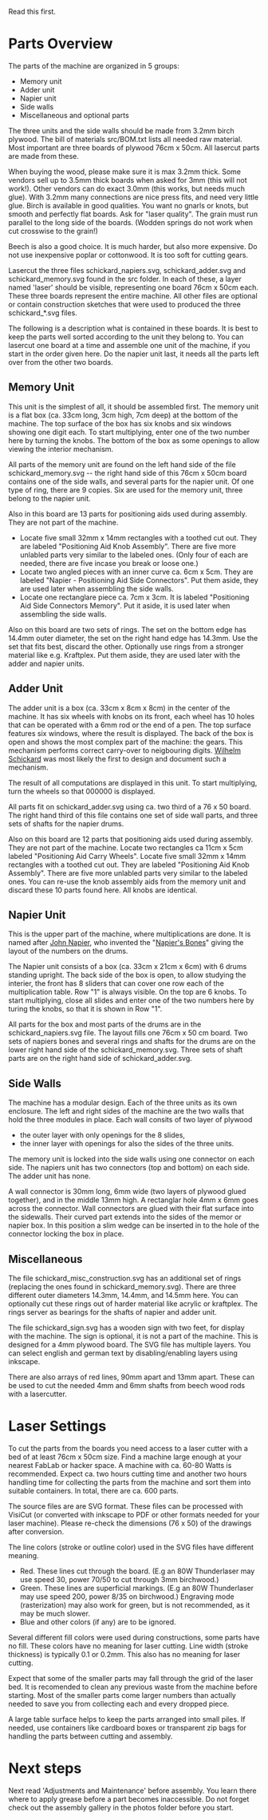Read this first.

Parts Overview
==============

The parts of the machine are organized in 5 groups:

* Memory unit
* Adder unit
* Napier unit
* Side walls
* Miscellaneous and optional parts

The three units and the side walls should be made from 3.2mm birch plywood.
The bill of materials src/BOM.txt lists all needed raw material.
Most important are three boards of plywood 76cm x 50cm. All lasercut parts are made from these.

When buying the wood, please make sure it is max 3.2mm thick. Some vendors sell up to 3.5mm thick boards when asked for 3mm (this will not work!). Other vendors can do exact 3.0mm (this works, but needs much glue). With 3.2mm many 
connections are nice press fits, and need very little glue.
Birch is available in good qualities. You want no gnarls or knots, but smooth and perfectly flat boards. 
Ask for "laser quality". The grain must run parallel to the long side of the boards. (Wodden springs do not work when cut crosswise to the grain!)

Beech is also a good choice. It is much harder, but also more expensive.
Do not use inexpensive poplar or cottonwood. It is too soft for cutting gears.

Lasercut the three files schickard_napiers.svg, schickard_adder.svg and schickard_memory.svg found in the src folder.
In each of these, a layer named 'laser' should be visible, representing one board 76cm x 50cm each. These three boards represent the entire machine. All other files are optional or contain construction sketches that were used to produced the three schickard_*.svg files.

The following is a description what is contained in these boards. It is best to keep the parts well sorted according to the unit they belong to. You can lasercut one board at a time and assemble one unit of the machine, if you start in the order given here. Do the napier unit last, it needs all the parts left over from the other two boards.


Memory Unit
-----------
This unit is the simplest of all, it should be assembled first.
The memory unit is a flat box (ca. 33cm long, 3cm high, 7cm deep) at the bottom of the machine.
The top surface of the box has six knobs and six windows showing one digit each. To start multiplying, enter 
one of the two number here by turning the knobs.
The bottom of the box as some openings to allow viewing the interior mechanism.

All parts of the memory unit are found on the left hand side of the file
schickard_memory.svg -- the right hand side of this 76cm x 50cm board contains one of the
side walls, and several parts for the napier unit. 
Of one type of ring, there are 9 copies. Six are used for the memory unit, three belong to the napier unit.

Also in this board are 13 parts for positioning aids used during assembly. They are not part of the machine.
 
 * Locate five small 32mm x 14mm rectangles with a toothed cut out. They are labeled "Positioning Aid Knob Assembly". There are five more unlabled parts very similar to the labeled ones. (Only four of each are needed, there are five incase you break or loose one.) 
 * Locate two angled pieces with an inner curve ca. 6cm x 5cm. They are labeled "Napier - Positioning Aid Side Connectors". Put them aside, they are used later when assembling the side walls.
 * Locate one rectanglare piece ca. 7cm x 3cm. It is labeled "Positioning Aid Side Connectors Memory". Put it aside, it is used later when assembling the side walls.

Also on this board are two sets of rings. 
The set on the bottom edge has 14.4mm outer diameter, the set on the right hand edge has 14.3mm. Use the set that fits best, discard the other. Optionally use rings from a stronger material like e.g. Kraftplex.
Put them aside, they are used later with the adder and napier units.


Adder Unit
----------
The adder unit is a box (ca. 33cm x 8cm x 8cm) in the center of the machine. It has six wheels with knobs on its front, each wheel has 10 holes that can be operated with a 6mm rod or the end of a pen.
The top surface features six windows, where the result is displayed.
The back of the box is open and shows the most complex part of the machine: the gears. This mechanism performs correct carry-over to neigbouring digits.
[Wilhelm Schickard](https://en.wikipedia.org/wiki/Wilhelm_Schickard) was most likely the first to design and document such a mechanism.

The result of all computations are displayed in this unit. To start multiplying, turn the wheels so that 000000 is displayed.

All parts fit on schickard_adder.svg using ca. two third of a 76 x 50 board. The right hand third of this file contains one set of side wall parts, and three sets of shafts for the napier drums. 

Also on this board are 12 parts that positioning aids used during assembly. They are not part of the machine.
Locate two rectangles ca 11cm x 5cm labeled "Positioning Aid Carry Wheels". Locate five small 32mm x 14mm rectangles with a toothed cut out. They are labeled "Positioning Aid Knob Assembly". There are five more unlabled parts very similar to the labeled ones. You can re-use the knob assembly aids from the memory unit and discard these 10 parts found here.
All knobs are identical.


Napier Unit
-----------
This is the upper part of the machine, where multiplications are done. It is named after [John Napier](https://en.wikipedia.org/wiki/John_Napier "Wikipedia Article on John Napier"), who invented the "[Napier's Bones](https://en.wikipedia.org/wiki/Napier%27s_bones)" giving the layout of the numbers on the drums.

The Napier unit consists of a box (ca. 33cm x 21cm x 6cm) with 6 drums standing upright. The back side of the box is open, to allow studying the interier, 
the front has 8 sliders that can cover one row each of the multiplication table. Row "1" is always visible.
On the top are 6 knobs. To start multiplying, close all slides and enter one of the two numbers here by turing the knobs, so that it is shown in Row "1".

All parts for the box and most parts of the drums are in the schickard_napiers.svg file.
The layout fills one 76cm x 50 cm board. Two sets of napiers bones and several rings and shafts for the drums are 
on the lower right hand side of the schickard_memory.svg. Three sets of shaft parts are on the right hand side 
of schickard_adder.svg.


Side Walls
----------
The machine has a modular design. Each of the three units as its own enclosure. The left and right sides of the 
machine are the two walls that hold the three modules in place. Each wall consits of two layer of plywood
 * the outer layer with only openings for the 8 slides,
 * the inner layer with openings for also the sides of the three units.

The memory unit is locked into the side walls using one connector on each side.
The napiers unit has two connectors (top and bottom) on each side.
The adder unit has none.

A wall connector is 30mm long, 6mm wide (two layers of plywood glued together), and in the middle 13mm high.
A rectanglar hole 4mm x 6mm goes across the connector.
Wall connectors are glued with their flat surface into the sidewalls. Their curved part extends into the sides of the memor or napier box. In this position a slim wedge can be inserted in to the hole of the connector locking the box in place.


Miscellaneous
-------------

The file schickard_misc_construction.svg has an additional set of rings (replacing the ones found in schickard_memory.svg). There are three different outer diameters 14.3mm, 14.4mm, and 14.5mm here. You can optionally cut these rings out of harder material like acrylic or kraftplex. The rings server as bearings for the shafts of napier and adder unit.

The file schickard_sign.svg has a wooden sign with two feet, for display with the machine. The sign is optional, it is not a part of the machine. This is designed for a 4mm plywood board. The SVG file has multiple layers. You can 
select english and german text by disabling/enabling layers using inkscape.

There are also arrays of red lines, 90mm apart and 13mm apart. These can be used to cut the needed 4mm and 6mm 
shafts from beech wood rods with a lasercutter.



Laser Settings
==============
To cut the parts from the boards you need access to a laser cutter with a bed of at least 76cm x 50cm size.
Find a machine large enough at your nearest FabLab or hacker space.
A machine with ca. 60-80 Watts is recommended. Expect ca. two hours cutting time and another two hours handling time
for collecting the parts from the machine and sort them into suitable containers. In total, there are ca. 600 parts.

The source files are are SVG format. These files can be processed with VisiCut (or converted with inkscape to PDF or other formats needed for your laser machine). Please re-check the dimensions (76 x 50) of the drawings after conversion.

The line colors (stroke or outline color) used in the SVG files have different meaning. 

 * Red. These lines cut through the board. (E.g an 80W Thunderlaser may use speed 30, power 70/50 to cut through 3mm birchwood.)
 * Green. These lines are superficial markings. (E.g an 80W Thunderlaser may use speed 200, power 8/35 on birchwood.)
   Engraving mode (rasterization) may also work for green, but is not recommended, as it may be much slower.
 * Blue and other colors (if any) are to be ignored.

Several different fill colors were used during constructions, some parts have no fill. 
These colors have no meaning for laser cutting. 
Line width (stroke thickness) is typically 0.1 or 0.2mm. This also has no meaning for laser cutting.

Expect that some of the smaller parts may fall through the grid of the laser bed. It is recomended to clean any previous waste from the machine before starting. Most of the smaller parts come larger numbers than actually needed to save you from collecting each and every dropped piece.

A large table surface helps to keep the parts arranged into small piles. If needed, use containers like cardboard boxes or transparent zip bags for handling the parts between cutting and assembly.


Next steps
==========
Next read 'Adjustments and Maintenance' before assembly. 
You learn there where to apply grease before a part becomes inaccessible.
Do not forget check out the assembly gallery in the photos folder before you start.


